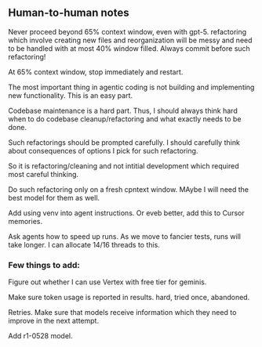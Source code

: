 ## Human-to-human notes

Never proceed beyond 65% context window, even with gpt-5. refactoring which involve creating new files and reorganization will be messy and need to be handled with at most 40% window filled. Always commit before such refactoring!

At 65% context window, stop immediately and restart.

The most important thing in agentic coding is not building and implementing new functionality. This is an easy part.

Codebase maintenance is a hard part. Thus, I should always think hard when to do codebase cleanup/refactoring and what exactly needs to be done.

Such refactorings should be prompted carefully. I should carefully think about consequences of options I pick for such refactoring.

So it is refactoring/cleaning and not intitial development which required most careful thinking.

Do such refactoring only on a fresh cpntext window. MAybe I will need the best model for them as well.

Add using venv into agent instructions. Or eveb better, add this to Cursor memories.

Ask agents how to speed up runs. As we move to fancier tests, runs will take longer. I can allocate 14/16 threads to this.





### Few things to add:


Figure out whether I can use Vertex with free tier for geminis.

Make sure token usage is reported in results. hard, tried once, abandoned.

Retries. Make sure that models receive information which they need to improve in the next attempt.

Add r1-0528 model.


